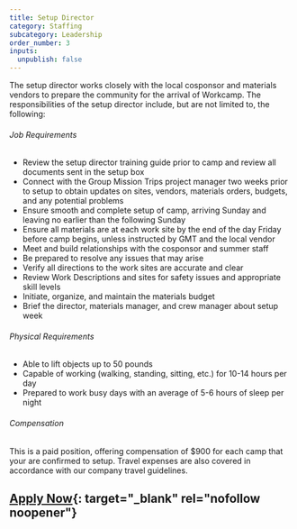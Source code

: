 ```yaml
---
title: Setup Director
category: Staffing
subcategory: Leadership
order_number: 3
inputs:
  unpublish: false
---
```

The setup director works closely with the local cosponsor and materials vendors to prepare the community for the arrival of Workcamp. The responsibilities of the setup director include, but are not limited to, the following:

###### Job Requirements

* Review the setup director training guide prior to camp and review all documents sent in the setup box
* Connect with the Group Mission Trips project manager two weeks prior to setup to obtain updates on sites, vendors, materials orders, budgets, and any potential problems
* Ensure smooth and complete setup of camp, arriving Sunday and leaving no earlier than the following Sunday
* Ensure all materials are at each work site by the end of the day Friday before camp begins, unless instructed by GMT and the local vendor
* Meet and build relationships with the cosponsor and summer staff
* Be prepared to resolve any issues that may arise
* Verify all directions to the work sites are accurate and clear
* Review Work Descriptions and sites for safety issues and appropriate skill levels
* Initiate, organize, and maintain the materials budget
* Brief the director, materials manager, and crew manager about setup week

###### Physical Requirements

* Able to lift objects up to 50 pounds
* Capable of working (walking, standing, sitting, etc.) for 10-14 hours per day
* Prepared to work busy days with an average of 5-6 hours of sleep per night&nbsp;

###### Compensation

This is a paid position, offering compensation of $900 for each camp that your are confirmed to setup. Travel expenses are also covered in accordance with our company travel guidelines.

## [Apply Now](https://argentasoftware.com/interfaces/gmt/portalStaff/frmSignUp.aspx "Apply Now"){: target="_blank" rel="nofollow noopener"}